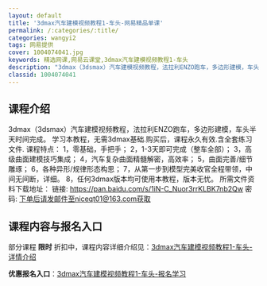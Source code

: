 ```yaml
---
layout: default
title: '3dmax汽车建模视频教程1-车头-网易精品单课'
permalink: /:categories/:title/
categories: wangyi2
tags: 网易提供
cover: 1004074041.jpg
keywords: 精选网课,网易云课堂,3dmax汽车建模视频教程1-车头
description: "3dmax（3dsmax）汽车建模视频教程，法拉利ENZO跑车，多边形建模，车头半天时间完成。学习本教程，无需3dmax基础.购买后，课程永久有效.含全套练习文件.课程特点：1，零基础，手把"
classid: 1004074041
---
```


## 课程介绍

3dmax（3dsmax）汽车建模视频教程，法拉利ENZO跑车，多边形建模，车头半天时间完成。
学习本教程，无需3dmax基础.购买后，课程永久有效.含全套练习文件.
课程特点：
1，零基础，手把手；
2，1-3天即可完成（整车全部）；
3，高级曲面建模技巧集成；
4，汽车复杂曲面精髓解密，高效率；
5，曲面完善/细节雕琢；
6，各种异形/规律形态构思；
7，从第一步到模型完美收官全程带领，中间无间断，详细。
8，任何3dmax版本均可使用本教程，版本无忧。
所需文件资料下载地址：
链接: https://pan.baidu.com/s/1iN-C_Nuor3rrKLBK7nb2Qw
密码: 下单后请发邮件至niceqt01@163.com获取

## 课程内容与报名入口

部分课程 **限时** 折扣中，课程内容详细介绍见：[3dmax汽车建模视频教程1-车头-详情介绍](https://study.163.com/course/introduction/1004074041.htm?share=1&shareId=1025206652&utm_campaign=share&utm_medium=iphoneShare&utm_source=&utm_u=1025206652)

**优惠报名入口**：[3dmax汽车建模视频教程1-车头-报名学习](https://study.163.com/course/introduction/1004074041.htm?share=1&shareId=1025206652&utm_campaign=share&utm_medium=iphoneShare&utm_source=&utm_u=1025206652)

